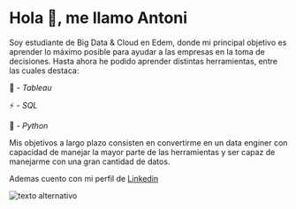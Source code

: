 # **Hola 👋,  me llamo Antoni**

Soy estudiante de Big Data & Cloud en Edem, donde mi principal objetivo es aprender lo máximo posible para ayudar a las empresas en la toma de decisiones. Hasta ahora he podido aprender distintas herramientas, entre las cuales destaca:

🔭 - *Tableau*

⚡ - *SQL*

📝 - *Python*

Mis objetivos a largo plazo consisten en convertirme en un data enginer con capacidad de manejar la mayor parte de las herramientas y ser capaz de manejarme con una gran cantidad de datos.

Ademas cuento con mi perfil de [Linkedin][Perfil]

[Perfil]:https://www.linkedin.com/in/antoniade/

![texto alternativo](https://i.giphy.com/media/v1.Y2lkPTc5MGI3NjExcm1maGVvZmcwODRsbnpmY2JzZGVwNGt3N21yaDV1dHNvMmJmdmNudiZlcD12MV9pbnRlcm5hbF9naWZfYnlfaWQmY3Q9Zw/bGgsc5mWoryfgKBx1u/giphy.gif)